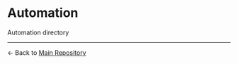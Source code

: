 # Automation

Automation directory

---

← Back to [Main Repository](../../../docs/standards/UNIFIED_STANDARDS.md)
